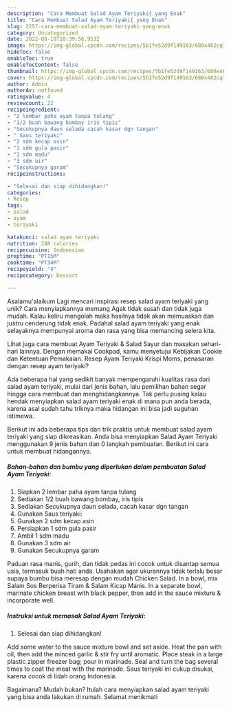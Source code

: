 ```yaml
---
description: "Cara Membuat Salad Ayam Teriyaki{ yang Enak"
title: "Cara Membuat Salad Ayam Teriyaki{ yang Enak"
slug: 2257-cara-membuat-salad-ayam-teriyaki-yang-enak
category: Uncategorized
date: 2022-08-10T18:39:56.953Z
image: https://img-global.cpcdn.com/recipes/5b1fe52d9f149163/680x482cq70/salad-ayam-teriyaki-foto-resep-utama.jpg
hideToc: false
enableToc: true
enableTocContent: false
thumbnail: https://img-global.cpcdn.com/recipes/5b1fe52d9f149163/680x482cq70/salad-ayam-teriyaki-foto-resep-utama.jpg
cover: https://img-global.cpcdn.com/recipes/5b1fe52d9f149163/680x482cq70/salad-ayam-teriyaki-foto-resep-utama.jpg
author: Admin
authorAv: notfound
ratingvalue: 4
reviewcount: 22
recipeingredient:
- "2 lembar paha ayam tanpa tulang"
- "1/2 buah bawang bombay iris tipis"
- "Secukupnya daun selada cacah kasar dgn tangan"
- " Saus teriyaki"
- "2 sdm kecap asin"
- "1 sdm gula pasir"
- "1 sdm madu"
- "3 sdm air"
- "Secukupnya garam"
recipeinstructions:

- "Selesai dan siap dihidangkan!"
categories:
- Resep
tags:
- salad
- ayam
- teriyaki

katakunci: salad ayam teriyaki 
nutrition: 288 calories
recipecuisine: Indonesian
preptime: "PT15M"
cooktime: "PT34M"
recipeyield: "4"
recipecategory: Dessert

---
```



Asalamu'alaikum Lagi mencari inspirasi resep salad ayam teriyaki yang unik? Cara menyiapkannya memang Agak tidak susah dan tidak juga mudah. Kalau keliru mengolah maka hasilnya tidak akan memuaskan dan justru cenderung tidak enak. Padahal salad ayam teriyaki yang enak selayaknya mempunyai aroma dan rasa yang bisa memancing selera kita.


Lihat juga cara membuat Ayam Teriyaki &amp; Salad Sayur dan masakan sehari-hari lainnya. Dengan memakai Cookpad, kamu menyetujui Kebijakan Cookie dan Ketentuan Pemakaian. Resep Ayam Teriyaki Krispi Moms, penasaran dengan resep ayam teriyaki?

Ada beberapa hal yang sedikit banyak mempengaruhi kualitas rasa dari salad ayam teriyaki, mulai dari jenis bahan, lalu pemilihan bahan segar hingga cara membuat dan menghidangkannya. Tak perlu pusing kalau hendak menyiapkan salad ayam teriyaki enak di mana pun anda berada, karena asal sudah tahu triknya maka hidangan ini bisa jadi suguhan istimewa.


Berikut ini ada beberapa tips dan trik praktis untuk membuat salad ayam teriyaki yang siap dikreasikan. Anda bisa menyiapkan Salad Ayam Teriyaki menggunakan 9 jenis bahan dan 0 langkah pembuatan. Berikut ini cara untuk membuat hidangannya.

<!--inarticleads1-->

##### Bahan-bahan dan bumbu yang diperlukan dalam pembuatan Salad Ayam Teriyaki:

1. Siapkan 2 lembar paha ayam tanpa tulang
1. Sediakan 1/2 buah bawang bombay, iris tipis
1. Sediakan Secukupnya daun selada, cacah kasar dgn tangan
1. Gunakan  Saus teriyaki:
1. Gunakan 2 sdm kecap asin
1. Persiapkan 1 sdm gula pasir
1. Ambil 1 sdm madu
1. Gunakan 3 sdm air
1. Gunakan Secukupnya garam


Paduan rasa manis, gurih, dan tidak pedas ini cocok untuk disantap semua usia, termasuk buah hati anda. Usahakan agar ukurannya tidak terlalu besar supaya bumbu bisa meresap dengan mudah Chicken Salad. In a bowl, mix Salam Sos Berperisa Tiram &amp; Salam Kicap Manis. In a separate bowl, marinate chicken breast with black pepper, then add in the sauce mixture &amp; incorporate well. 

<!--inarticleads2-->

##### Instruksi untuk memasak Salad Ayam Teriyaki:


1. Selesai dan siap dihidangkan!

Add some water to the sauce mixture bowl and set aside. Heat the pan with oil, then add the minced garlic &amp; stir fry until aromatic. Place steak in a large plastic zipper freezer bag; pour in marinade. Seal and turn the bag several times to coat the meat with the marinade. Saus teriyaki ini cukup disukai, karena cocok di lidah orang Indonesia. 

Bagaimana? Mudah bukan? Itulah cara menyiapkan salad ayam teriyaki yang bisa anda lakukan di rumah. Selamat menikmati
